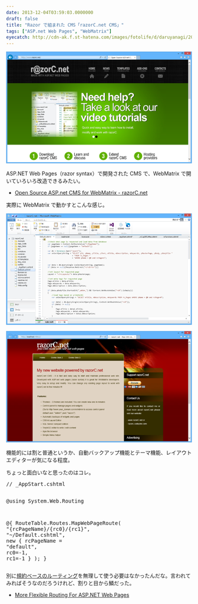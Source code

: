 ```yaml
---
date: 2013-12-04T03:59:03.0000000
draft: false
title: "Razor で組まれた CMS「razorC.net CMS」"
tags: ["ASP.net Web Pages", "WebMatrix"]
eyecatch: http://cdn-ak.f.st-hatena.com/images/fotolife/d/daruyanagi/20131204/20131204034929.png
---
```

<p><span itemscope itemtype="http://schema.org/Photograph"><img src="20131204034929.png" alt="f:id:daruyanagi:20131204034929p:plain" title="f:id:daruyanagi:20131204034929p:plain" class="hatena-fotolife" itemprop="image"></span></p><p>ASP.NET Web Pages（razor syntax）で開発された CMS で、WebMatrix で開いていろいろ改造できるみたい。</p>

<ul>
<li><a href="http://www.razorc.net/">Open Source ASP.net CMS for WebMatrix - razorC.net</a></li>
</ul><p>実際に WebMatrix で動かすとこんな感じ。</p><p><span itemscope itemtype="http://schema.org/Photograph"><img src="20131204035825.png" alt="f:id:daruyanagi:20131204035825p:plain" title="f:id:daruyanagi:20131204035825p:plain" class="hatena-fotolife" itemprop="image"></span></p><p><span itemscope itemtype="http://schema.org/Photograph"><img src="20131204035237.png" alt="f:id:daruyanagi:20131204035237p:plain" title="f:id:daruyanagi:20131204035237p:plain" class="hatena-fotolife" itemprop="image"></span></p><p>機能的には割と普通というか、自動バックアップ機能とテーマ機能、レイアウトエディターが気になる程度。</p><p>ちょっと面白いなと思ったのはコレ。</p>
<pre class="code lang-cs" data-lang="cs" data-unlink><span class="synComment">// _AppStart.cshtml</span>

@<span class="synStatement">using</span> System.Web.Routing

@{
RouteTable.Routes.MapWebPageRoute(
<span class="synConstant">&quot;{rcPageName}/{rc0}/{rc1}&quot;</span>,
<span class="synConstant">&quot;~/Default.cshtml&quot;</span>,
<span class="synStatement">new</span> {
rcPageName = <span class="synConstant">&quot;default&quot;</span>,
rc0=-<span class="synConstant">1</span>,
rc1=-<span class="synConstant">1</span>
}
);
}
</pre><p>別に<a href="https://blog.daruyanagi.jp/entry/2012/07/06/174414">&#x898F;&#x7D04;&#x30D9;&#x30FC;&#x30B9;&#x306E;&#x30EB;&#x30FC;&#x30C6;&#x30A3;&#x30F3;&#x30B0;</a>を無理して使う必要はなかったんだな。言われてみればそうなのだろうけれど、割りと目から鱗だった。</p>

<ul>
<li><a href="http://www.mikesdotnetting.com/Article/187/More-Flexible-Routing-For-ASP.NET-Web-Pages">More Flexible Routing For ASP.NET Web Pages</a></li>
</ul>